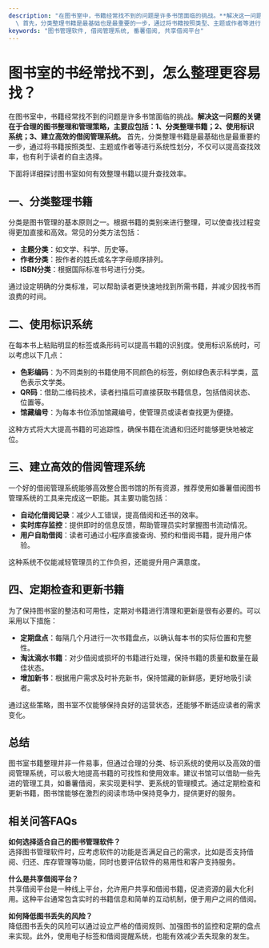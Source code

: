 ```yaml
---
description: "在图书室中，书籍经常找不到的问题是许多书馆面临的挑战。**解决这一问题的关键在于合理的图书整理和管理策略，主要应包括：1、分类整理书籍；2、使用标识系统；3、建立高效的借阅管理系统。**\
  \ 首先，分类整理书籍是最基础也是最重要的一步，通过将书籍按照类型、主题或作者等进行系统性划分，不仅可以提高查找效率，也有利于读者的自主选择。"
keywords: "图书管理软件, 借阅管理系统, 番薯借阅, 共享借阅平台"
---
```

# 图书室的书经常找不到，怎么整理更容易找？

在图书室中，书籍经常找不到的问题是许多书馆面临的挑战。**解决这一问题的关键在于合理的图书整理和管理策略，主要应包括：1、分类整理书籍；2、使用标识系统；3、建立高效的借阅管理系统。** 首先，分类整理书籍是最基础也是最重要的一步，通过将书籍按照类型、主题或作者等进行系统性划分，不仅可以提高查找效率，也有利于读者的自主选择。

下面将详细探讨图书室如何有效整理书籍以提升查找效率。

## **一、分类整理书籍**

分类是图书管理的基本原则之一。根据书籍的类别来进行整理，可以使查找过程变得更加直接和高效。常见的分类方法包括：

- **主题分类**：如文学、科学、历史等。
- **作者分类**：按作者的姓氏或名字字母顺序排列。
- **ISBN分类**：根据国际标准书号进行分类。

通过设定明确的分类标准，可以帮助读者更快速地找到所需书籍，并减少因找书而浪费的时间。

## **二、使用标识系统**

在每本书上粘贴明显的标签或条形码可以提高书籍的识别度。使用标识系统时，可以考虑以下几点：

- **色彩编码**：为不同类别的书籍使用不同颜色的标签，例如绿色表示科学类，蓝色表示文学类。
- **QR码**：借助二维码技术，读者扫描后可直接获取书籍信息，包括借阅状态、位置等。
- **馆藏编号**：为每本书位添加馆藏编号，使管理员或读者查找更为便捷。

这种方式将大大提高书籍的可追踪性，确保书籍在流通和归还时能够更快地被定位。

## **三、建立高效的借阅管理系统**

一个好的借阅管理系统能够高效整合图书馆的所有资源，推荐使用如番薯借阅图书管理系统的工具来完成这一职能。其主要功能包括：

- **自动化借阅记录**：减少人工错误，提高借阅和还书的效率。
- **实时库存监控**：提供即时的信息反馈，帮助管理员实时掌握图书流动情况。
- **用户自助借阅**：读者可通过小程序直接查询、预约和借阅书籍，提升用户体验。

这种系统不仅能减轻管理员的工作负担，还能提升用户满意度。

## **四、定期检查和更新书籍**

为了保持图书室的整洁和可用性，定期对书籍进行清理和更新是很有必要的。可以采用以下措施：

- **定期盘点**：每隔几个月进行一次书籍盘点，以确认每本书的实际位置和完整性。
- **淘汰滴水书籍**：对少借阅或损坏的书籍进行处理，保持书籍的质量和数量在最佳状态。
- **增加新书**：根据用户需求及时补充新书，保持馆藏的新鲜感，更好地吸引读者。

通过这些策略，图书室不仅能够保持良好的运营状态，还能够不断适应读者的需求变化。

## **总结**

图书室书籍整理并非一件易事，但通过合理的分类、标识系统的使用以及高效的借阅管理系统，可以极大地提高书籍的可找性和使用效率。建议书馆可以借助一些先进的管理工具，如番薯借阅，来实现更科学、更系统的管理模式。通过定期检查和更新书籍，图书馆能够在激烈的阅读市场中保持竞争力，提供更好的服务。

## 相关问答FAQs

**如何选择适合自己的图书管理软件？**  
选择图书管理软件时，应考虑软件的功能是否满足自己的需求，比如是否支持借阅、归还、库存管理等功能，同时也要评估软件的易用性和客户支持服务。

**什么是共享借阅平台？**  
共享借阅平台是一种线上平台，允许用户共享和借阅书籍，促进资源的最大化利用。这种平台通常包含实时的书籍信息和简单的互动机制，便于用户之间的借阅。

**如何降低图书丢失的风险？**  
降低图书丢失的风险可以通过设立严格的借阅规则、加强图书的监控和定期的盘点来实现。此外，使用电子标签和借阅提醒系统，也能有效减少丢失现象的发生。
